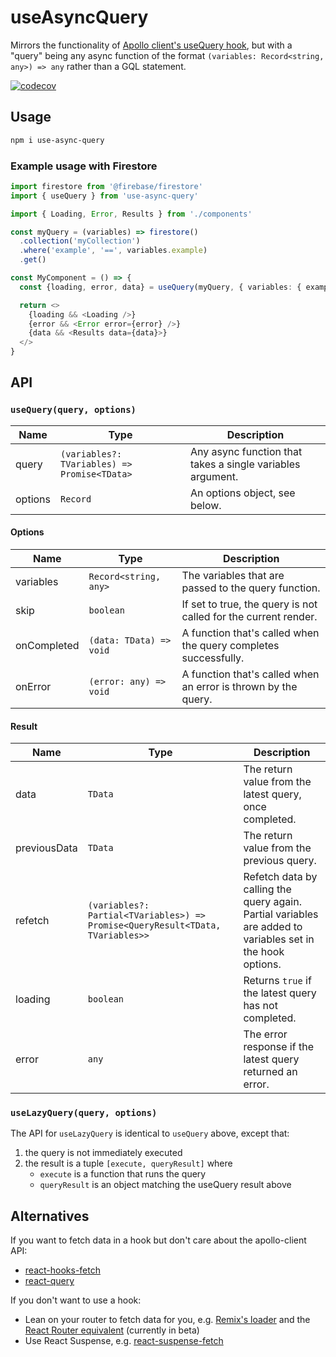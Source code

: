 # useAsyncQuery

Mirrors the functionality of
[Apollo client's useQuery hook](https://www.apollographql.com/docs/react/data/queries/#usequery-api),
but with a "query" being any async function of the format
`(variables: Record<string, any>) => any` rather than a GQL statement.

[![codecov](https://codecov.io/gh/penx/use-async-query/branch/main/graph/badge.svg)](https://codecov.io/gh/penx/use-async-query)

## Usage

```sh
npm i use-async-query
```

### Example usage with Firestore

```ts
import firestore from '@firebase/firestore'
import { useQuery } from 'use-async-query'

import { Loading, Error, Results } from './components'

const myQuery = (variables) => firestore()
  .collection('myCollection')
  .where('example', '==', variables.example)
  .get()

const MyComponent = () => {
  const {loading, error, data} = useQuery(myQuery, { variables: { example: 'test' }})

  return <>
    {loading && <Loading />}
    {error && <Error error={error} />}
    {data && <Results data={data}>}
  </>
}
```

## API

### `useQuery(query, options)`

| Name        | Type | Description |
| ----------- | ----------- | ----------- |
| query | `(variables?: TVariables) => Promise<TData>`   | Any async function that takes a single variables argument. |
| options | `Record`   | An options object, see below. |

#### Options

| Name        | Type | Description |
| ----------- | ----------- | ----------- |
| variables | `Record<string, any>`   | The variables that are passed to the query function. |
| skip | `boolean` | If set to true, the query is not called for the current render. |
| onCompleted | `(data: TData) => void` | A function that's called when the query completes successfully.  |
| onError | `(error: any) => void` | A function that's called when an error is thrown by the query. |

#### Result

| Name        | Type | Description |
| ----------- | ----------- | ----------- |
| data | `TData`   | The return value from the latest query, once completed. |
| previousData | `TData`   | The return value from the previous query. |
| refetch | `(variables?: Partial<TVariables>) => Promise<QueryResult<TData, TVariables>>` | Refetch data by calling the query again. Partial variables are added to variables set in the hook options. |
| loading | `boolean`   | Returns `true` if the latest query has not completed. |
| error | `any`   | The error response if the latest query returned an error. |

### `useLazyQuery(query, options)`

The API for `useLazyQuery` is identical to `useQuery` above, except that:

1. the query is not immediately executed
2. the result is a tuple `[execute, queryResult]` where
   - `execute` is a function that runs the query
   - `queryResult` is an object matching the useQuery result above

## Alternatives

If you want to fetch data in a hook but don't care about the apollo-client API:

- [react-hooks-fetch](https://github.com/dai-shi/react-hooks-fetch)
- [react-query](https://github.com/tanstack/query)

If you don't want to use a hook:

- Lean on your router to fetch data for you, e.g. [Remix's loader](https://remix.run/docs/en/v1/api/conventions#loader) and the [React Router equivalent](https://reactrouter.com/en/dev/route/loader) (currently in beta)
- Use React Suspense, e.g. [react-suspense-fetch](https://github.com/dai-shi/react-suspense-fetch)
